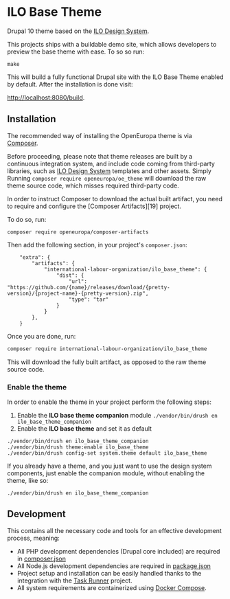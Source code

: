 # ILO Base Theme

Drupal 10 theme based on the [ILO Design System][1].

This projects ships with a buildable demo site, which allows developers to preview the base theme with ease. To so so run:

```
make
```

This will build a fully functional Drupal site with the ILO Base Theme enabled by default. After the installation is done visit:

[http://localhost:8080/build](http://localhost:8080/build).

## Installation

The recommended way of installing the OpenEuropa theme is via [Composer][2].

Before proceeding, please note that theme releases are built by a continuous integration system, and include code coming
from third-party libraries, such as [ILO Design System][1] templates and other assets. Simply Running `composer require openeuropa/oe_theme`
will download the raw theme source code, which misses required third-party code.

In order to instruct Composer to download the actual built artifact, you need to require and configure the
[Composer Artifacts][19] project.

To do so, run:

```
composer require openeuropa/composer-artifacts
```

Then add the following section, in your project's `composer.json`:

```
    "extra": {
        "artifacts": {
            "international-labour-organization/ilo_base_theme": {
                "dist": {
                    "url": "https://github.com/{name}/releases/download/{pretty-version}/{project-name}-{pretty-version}.zip",
                    "type": "tar"
                }
            }
        },
    }
```

Once you are done, run:

```bash
composer require international-labour-organization/ilo_base_theme
```

This will download the fully built artifact, as opposed to the raw theme source code.

### Enable the theme

In order to enable the theme in your project perform the following steps:

1. Enable the **ILO base theme companion** module ```./vendor/bin/drush en ilo_base_theme_companion```
2. Enable the **ILO base theme** and set it as default

```
./vendor/bin/drush en ilo_base_theme_companion
./vendor/bin/drush theme:enable ilo_base_theme
./vendor/bin/drush config-set system.theme default ilo_base_theme
```

If you already have a theme, and you just want to use the design system components, just enable the companion module,
without enabling the theme, like so:

```
./vendor/bin/drush en ilo_base_theme_companion
```

## Development

This contains all the necessary code and tools for an effective development process, meaning:

- All PHP development dependencies (Drupal core included) are required in [composer.json](composer.json)
- All Node.js development dependencies are required in [package.json](package.json)
- Project setup and installation can be easily handled thanks to the integration with the [Task Runner][2] project.
- All system requirements are containerized using [Docker Compose][3].


[1]: https://github.com/international-labour-organization/designsystem
[2]: https://github.com/openeuropa/task-runner
[3]: https://docs.docker.com/compose
